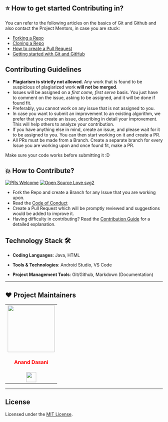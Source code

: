 ## ⭐ How to get started Contributing in?

You can refer to the following articles on the basics of Git and Github and also contact the Project Mentors, in case you are stuck:

- [Forking a Repo](https://help.github.com/en/github/getting-started-with-github/fork-a-repo)
- [Cloning a Repo](https://help.github.com/en/desktop/contributing-to-projects/creating-a-pull-request)
- [How to create a Pull Request](https://opensource.com/article/19/7/create-pull-request-github)
- [Getting started with Git and GitHub](https://towardsdatascience.com/getting-started-with-git-and-github-6fcd0f2d4ac6)



## Contributing Guidelines

- **Plagiarism is strictly not allowed**. Any work that is found to be suspicious of plagiarized work **will not be merged**.
- Issues will be assigned on a _first come, first serve_ basis. You just have to comment on the issue, asking to be assigned, and it will be done if found fit.
- Preferably, you cannot work on any issue that is not assigned to you.
- In case you want to submit an improvement to an existing algorithm, we prefer that you create an issue, describing in detail your improvement. This will help others to analyze your contribution.
- If you have anything else in mind, create an issue, and please wait for it to be assigned to you. You can then start working on it and create a PR.
- All PRs must be made from a Branch. Create a separate branch for every Issue you are working upon and once found fit, make a PR.

Make sure your code works before submitting it :D


## 💥 How to Contribute?

[![PRs Welcome](https://img.shields.io/badge/PRs-welcome-brightgreen.svg?style=flat-square)](http://makeapullrequest.com)
[![Open Source Love svg2](https://badges.frapsoft.com/os/v2/open-source.svg?v=103)](https://github.com/ellerbrock/open-source-badges/)

- Fork the Repo and create a Branch for any Issue that you are working upon.
- Read the [Code of Conduct](CODE_OF_CONDUCT.md)
- Create a Pull Request which will be promptly reviewed and suggestions would be added to improve it.
- Having difficulty in contributing? Read the [Contribution Guide]([CONTRIBUTING.md](https://github.com/ananddasani/Java-Practice-Course/blob/main/CONTRIBUTING.md)) for a detailed explanation.


## Technology Stack 🛠️

- **Coding Languages**: Java, HTML

- **Tools & Technologies**: Android Studio, VS Code

- **Project Management Tools**: Git/Github, Markdown (Documentation)

---
<!-- 
### :sparkles: Top Contributers 
Thanks go to these wonderful people:

<table>
  <tr>
    <td align="center">
      <a href="https://github.com/ananddasani">
        <img src="https://avatars.githubusercontent.com/u/74413402?s=400&u=f0e841bfa3bad7e069702458b4f860550545b0ac&v=4" width="100px;" alt="ananddasani"/>
      </a>
      <br />
      <a href="https://github.com/ananddasani">Anand Dasani</a>
    </td>
     <td align="center">
      <a href="https://github.com/Amisha-here">
        <img src="https://avatars.githubusercontent.com/u/66164747?v=4" width="100px;" alt="amishapurswani"/>
      </a>
      <br />
      <a href="https://github.com/Amisha-here">Amisha Purswani</a>
    </td>
  </tr>
</table>

---

 -->


## ❤️ Project Maintainers
<table>
<tr>
<td align="center"><a href="https://github.com/ananddasani"><img src="https://avatars.githubusercontent.com/u/74413402?s=400&u=f0e841bfa3bad7e069702458b4f860550545b0ac&v=4" width=150px height=150px /></a></br> <h4 style="color:red;">Anand Dasani</h4>
<a href="https://www.linkedin.com/in/anand-dasani-b72954202/"><img src="https://mpng.subpng.com/20180324/vhe/kisspng-linkedin-computer-icons-logo-social-networking-ser-facebook-5ab6ebfe5f5397.2333748215219374063905.jpg" width="32px" height="32px"></a></td>

</tr>
</table>

---

## License

Licensed under the [MIT License](https://github.com/ananddasani/Java-Practice-Course/blob/main/LICENSE).
